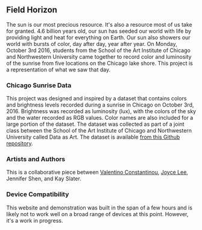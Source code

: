 ## Field Horizon
The sun is our most precious resource. It's also a resource most of us take for granted. 4.6 billion years old, our sun has seeded our world with life by providing light and heat for everything on Earth. Our sun also showers our world with bursts of color, day after day, year after year. On Monday, October 3rd 2016, students from the School of the Art Institute of Chicago and Northwestern University came together to record color and luminosity of the sunrise from five locations on the Chicago lake shore. This project is a representation of what we saw that day. 

### Chicago Sunrise Data

This project was designed and inspired by a dataset that contains colors and brightness levels recorded during a sunrise in Chicago on October 3rd, 2016. Brightness was recorded as luminosity (lux), with the colors of the sky and the water recorded as RGB values. Color names are also included for a large portion of the dataset. The dataset was collected as part of a joint class between the School of the Art Institute of Chicago and Northwestern University called Data as Art. The dataset is available [from this Github repository](https://github.com/vc1492a/Chicago-Sunrise-Data).


### Artists and Authors
This is a collaborative piece between [Valentino Constantinou](https://www.valentino.io/), [Joyce Lee](https://joycesafelee.squarespace.com/), Jennifer Shen, and Kay Slater.

### Device Compatibility
This website and demonstration was built in the span of a few hours and is likely not to work well on a broad range of devices at this point. However, it's a work in progress. 
